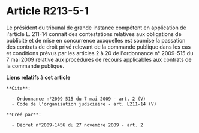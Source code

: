 # Article R213-5-1

Le président du tribunal de grande instance compétent en application de l'article L. 211-14 connaît des contestations
relatives aux obligations de publicité et de mise en concurrence auxquelles est soumise la passation des contrats de droit
privé relevant de la commande publique dans les cas et conditions prévus par les articles 2 à 20 de l'ordonnance n° 2009-515
du 7 mai 2009 relative aux procédures de recours applicables aux contrats de la commande publique.

**Liens relatifs à cet article**

	**Cite**:

	  - Ordonnance n°2009-515 du 7 mai 2009 - art. 2 (V)
	  - Code de l'organisation judiciaire - art. L211-14 (V)

	**Créé par**:

	  - Décret n°2009-1456 du 27 novembre 2009 - art. 2
